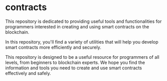 # contracts
This repository is dedicated to providing useful tools and functionalities for programmers interested in creating and using smart contracts on the blockchain. 

In this repository, you'll find a variety of utilities that will help you develop smart contracts more efficiently and securely.

This repository is designed to be a useful resource for programmers of all levels, from beginners to blockchain experts.
We hope you find the information and tools you need to create and use smart contracts effectively and safely.
